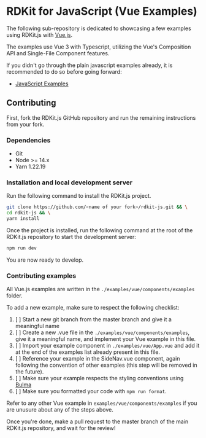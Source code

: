# RDKit for JavaScript (Vue Examples)

The following sub-repository is dedicated to showcasing a few examples using RDKit.js with [Vue.js](https://vuejs.org/).

The examples use Vue 3 with Typescript, utilizing the Vue's Composition API and Single-File Component features.

If you didn't go through the plain javascript examples already, it is recommended to do so before going forward:

- [JavaScript Examples](https://github.com/rdkit/rdkit-js/tree/master/examples/javascript)

## Contributing

First, fork the RDKit.js GitHub repository and run the remaining instructions from your fork.

### Dependencies

- Git
- Node >= 14.x
- Yarn 1.22.19

### Installation and local development server

Run the following command to install the RDKit.js project.

```bash
git clone https://github.com/<name of your fork>/rdkit-js.git && \
cd rdkit-js && \
yarn install
```

Once the project is installed, run the following command at the root of the RDKit.js repository to start the development server:

```bash
npm run dev
```

You are now ready to develop.

### Contributing examples

All Vue.js examples are written in the `./examples/vue/components/examples` folder.

To add a new example, make sure to respect the following checklist:

1. [ ] Start a new git branch from the master branch and give it a meaningful name
2. [ ] Create a new .vue file in the `./examples/vue/components/examples`, give it a meaningful name, and implement your Vue example in this file.
3. [ ] Import your example component in `./examples/vue/App.vue` and add it at the end of the examples list already present in this file.
4. [ ] Reference your example in the SideNav.vue component, again following the convention of other examples (this step will be removed in the future).
5. [ ] Make sure your example respects the styling conventions using [Bulma](https://bulma.io/)
6. [ ] Make sure you formatted your code with `npm run format`.

Refer to any other Vue example in `examples/vue/components/examples` if you are unusure about any of the steps above.

Once you're done, make a pull request to the master branch of the main RDKit.js repository, and wait for the review!
